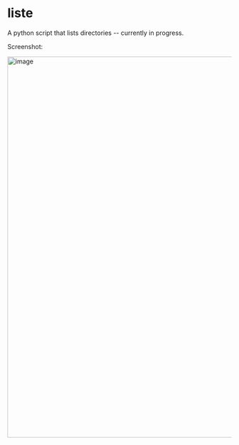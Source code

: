 # liste

A python script that lists directories -- currently in progress.

Screenshot:

<img width="856" alt="image" src="https://github.com/StratusQuo/liste/assets/126071859/4fc4bbec-7611-4853-b676-77a9fb28442f">



